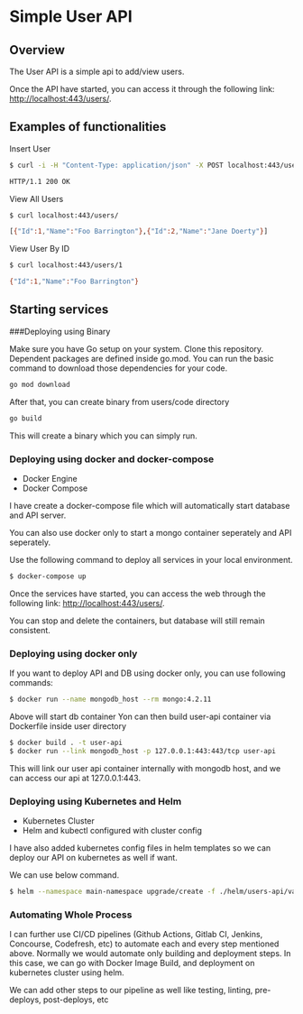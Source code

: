# Simple User API

## Overview

The User API is a simple api to add/view users.

Once the API have started, you can access it through the following link: <http://localhost:443/users/>.

## Examples of functionalities

Insert User
```bash
$ curl -i -H "Content-Type: application/json" -X POST localhost:443/users/ -d '{"name":"Foo Barrington","id":1}'

HTTP/1.1 200 OK
```

View All Users
```bash
$ curl localhost:443/users/

[{"Id":1,"Name":"Foo Barrington"},{"Id":2,"Name":"Jane Doerty"}]
```

View User By ID
```bash
$ curl localhost:443/users/1

{"Id":1,"Name":"Foo Barrington"}
```


## Starting services

###Deploying using Binary

Make sure you have Go setup on your system.
Clone this repository.
Dependent packages are defined inside go.mod.
You can run the basic command to download those dependencies for your code.
```bash
go mod download
```
After that, you can create binary from users/code directory
```bash
go build
```
This will create a binary which you can simply run.
### Deploying using docker and docker-compose

* Docker Engine
* Docker Compose 
  
I have create a docker-compose file which will automatically start database and API server.
  
You can also use docker only to start a mongo container seperately and API seperately.

Use the following command to deploy all services in your local environment.
```bash
$ docker-compose up
```

Once the services have started, you can access the web through the following link: <http://localhost:443/users/>.
 
You can stop and delete the containers, but database will still remain consistent.

### Deploying using docker only
If you want to deploy API and DB using docker only, you can use following commands:
```bash
$ docker run --name mongodb_host --rm mongo:4.2.11
```
Above will start db container
Yon can then build user-api container via Dockerfile inside user directory
```bash
$ docker build . -t user-api
$ docker run --link mongodb_host -p 127.0.0.1:443:443/tcp user-api
```
This will link our user api container internally with mongodb host, and we can access our api at 127.0.0.1:443.

### Deploying using Kubernetes and Helm

* Kubernetes Cluster
* Helm and kubectl configured with cluster config
  
I have also added kubernetes config files in helm templates so we can deploy our API on kubernetes as well if want.

We can use below command.
```bash
$ helm --namespace main-namespace upgrade/create -f ./helm/users-api/values/dev.yml --set "runtimevar=TestValue" users-api-dev ./helm/users-api
```

### Automating Whole Process
I can further use CI/CD pipelines (Github Actions, Gitlab CI, Jenkins, Concourse, Codefresh, etc) to automate each and every step mentioned above.
Normally we would automate only building and deployment steps.
In this case, we can go with Docker Image Build, and deployment on kubernetes cluster using helm.

We can add other steps to our pipeline as well like testing, linting, pre-deploys, post-deploys, etc
